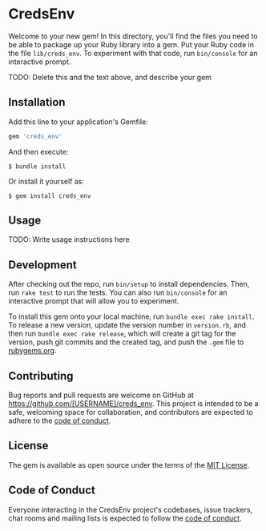 # CredsEnv

Welcome to your new gem! In this directory, you'll find the files you need to be able to package up your Ruby library into a gem. Put your Ruby code in the file `lib/creds_env`. To experiment with that code, run `bin/console` for an interactive prompt.

TODO: Delete this and the text above, and describe your gem

## Installation

Add this line to your application's Gemfile:

```ruby
gem 'creds_env'
```

And then execute:

    $ bundle install

Or install it yourself as:

    $ gem install creds_env

## Usage

TODO: Write usage instructions here

## Development

After checking out the repo, run `bin/setup` to install dependencies. Then, run `rake test` to run the tests. You can also run `bin/console` for an interactive prompt that will allow you to experiment.

To install this gem onto your local machine, run `bundle exec rake install`. To release a new version, update the version number in `version.rb`, and then run `bundle exec rake release`, which will create a git tag for the version, push git commits and the created tag, and push the `.gem` file to [rubygems.org](https://rubygems.org).

## Contributing

Bug reports and pull requests are welcome on GitHub at https://github.com/[USERNAME]/creds_env. This project is intended to be a safe, welcoming space for collaboration, and contributors are expected to adhere to the [code of conduct](https://github.com/[USERNAME]/creds_env/blob/main/CODE_OF_CONDUCT.md).

## License

The gem is available as open source under the terms of the [MIT License](https://opensource.org/licenses/MIT).

## Code of Conduct

Everyone interacting in the CredsEnv project's codebases, issue trackers, chat rooms and mailing lists is expected to follow the [code of conduct](https://github.com/[USERNAME]/creds_env/blob/main/CODE_OF_CONDUCT.md).
